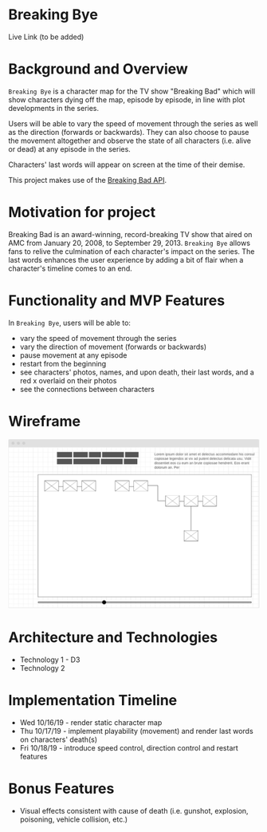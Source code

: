 # Breaking Bye

Live Link (to be added)

# Background and Overview
`Breaking Bye` is a character map for the TV show "Breaking Bad" which will show characters dying off the map, episode by episode, in line with plot developments in the series.

Users will be able to vary the speed of movement through the series as well as the direction (forwards or backwards).  They can also choose to pause the movement altogether and observe the state of all characters (i.e. alive or dead) at any episode in the series.

Characters' last words will appear on screen at the time of their demise.

This project makes use of the [Breaking Bad API](https://breakingbadapi.com/).

# Motivation for project
Breaking Bad is an award-winning, record-breaking TV show that aired on AMC from January 20, 2008, to September 29, 2013.  `Breaking Bye` allows fans to relive the culmination of each character's impact on the series.  The last words enhances the user experience by adding a bit of flair when a character's timeline comes to an end.

# Functionality and MVP Features

In `Breaking Bye`, users will be able to:
* vary the speed of movement through the series
* vary the direction of movement (forwards or backwards)
* pause movement at any episode
* restart from the beginning
* see characters' photos, names, and upon death, their last words, and a red x overlaid on their photos
* see the connections between characters

# Wireframe

![wireframe](/wireframe.png)
    
# Architecture and Technologies
* Technology 1 - D3
* Technology 2
     

# Implementation Timeline
    
* Wed 10/16/19 - render static character map
* Thu 10/17/19 - implement playability (movement) and render last words on characters' death(s)
* Fri 10/18/19 - introduce speed control, direction control and restart features

# Bonus Features

* Visual effects consistent with cause of death (i.e. gunshot, explosion, poisoning, vehicle collision, etc.)
